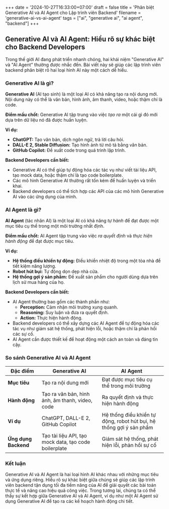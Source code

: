 +++
date = '2024-10-27T16:33:00+07:00'
draft = false
title = 'Phân biệt Generative AI và AI Agent cho Lập trình viên Backend'
filename = 'generative-ai-vs-ai-agent'
tags = ["ai", "generative ai", "ai agent", "backend"]
+++

## Generative AI và AI Agent: Hiểu rõ sự khác biệt cho Backend Developers

Trong thế giới AI đang phát triển nhanh chóng, hai khái niệm "Generative AI" và "AI Agent" thường được nhắc đến. Bài viết này sẽ giúp các lập trình viên backend phân biệt rõ hai loại hình AI này một cách dễ hiểu.

### Generative AI là gì?

**Generative AI** (AI tạo sinh) là một loại AI có khả năng tạo ra nội dung mới. Nội dung này có thể là văn bản, hình ảnh, âm thanh, video, hoặc thậm chí là code.

**Điểm mấu chốt:** Generative AI tập trung vào việc *tạo ra* một cái gì đó mới dựa trên dữ liệu nó đã được huấn luyện.

**Ví dụ:**

*   **ChatGPT:** Tạo văn bản, dịch ngôn ngữ, trả lời câu hỏi.
*   **DALL-E 2, Stable Diffusion:** Tạo hình ảnh từ mô tả bằng văn bản.
*   **GitHub Copilot:** Đề xuất code trong quá trình lập trình.

**Backend Developers cần biết:**

*   Generative AI có thể giúp tự động hóa các tác vụ như viết tài liệu API, tạo mock data, hoặc thậm chí là tạo code boilerplate.
*   Các mô hình Generative AI thường rất tốn kém để huấn luyện và triển khai.
*   Backend developers có thể tích hợp các API của các mô hình Generative AI vào các ứng dụng của mình.

### AI Agent là gì?

**AI Agent** (tác nhân AI) là một loại AI có khả năng *tự hành* để đạt được một mục tiêu cụ thể trong một môi trường nhất định.

**Điểm mấu chốt:** AI Agent tập trung vào việc *ra quyết định* và *thực hiện hành động* để đạt được mục tiêu.

**Ví dụ:**

*   **Hệ thống điều khiển tự động:** Điều khiển nhiệt độ trong một tòa nhà để tiết kiệm năng lượng.
*   **Robot hút bụi:** Tự động dọn dẹp nhà cửa.
*   **Hệ thống gợi ý sản phẩm:** Đề xuất sản phẩm cho người dùng dựa trên lịch sử mua hàng của họ.

**Backend Developers cần biết:**

*   AI Agent thường bao gồm các thành phần như:
    *   **Perception:** Cảm nhận môi trường xung quanh.
    *   **Reasoning:** Suy luận và đưa ra quyết định.
    *   **Action:** Thực hiện hành động.
*   Backend developers có thể xây dựng các AI Agent để tự động hóa các tác vụ như giám sát hệ thống, phát hiện lỗi, hoặc thậm chí là phản hồi các sự cố.
*   AI Agent cần được thiết kế để hoạt động một cách an toàn và đáng tin cậy.

### So sánh Generative AI và AI Agent

| Đặc điểm        | Generative AI                                     | AI Agent                                           |
| --------------- | ------------------------------------------------- | -------------------------------------------------- |
| **Mục tiêu**    | Tạo ra nội dung mới                             | Đạt được mục tiêu cụ thể trong môi trường        |
| **Hành động**   | Tạo ra văn bản, hình ảnh, âm thanh, video, code | Ra quyết định và thực hiện hành động             |
| **Ví dụ**        | ChatGPT, DALL-E 2, GitHub Copilot                 | Hệ thống điều khiển tự động, robot hút bụi, hệ thống gợi ý sản phẩm |
| **Ứng dụng Backend** | Tạo tài liệu API, tạo mock data, tạo code boilerplate | Giám sát hệ thống, phát hiện lỗi, phản hồi sự cố |

### Kết luận

Generative AI và AI Agent là hai loại hình AI khác nhau với những mục tiêu và ứng dụng riêng. Hiểu rõ sự khác biệt giữa chúng sẽ giúp các lập trình viên backend tận dụng tối đa tiềm năng của AI để giải quyết các bài toán thực tế và nâng cao hiệu quả công việc. Trong tương lai, chúng ta có thể thấy sự kết hợp giữa Generative AI và AI Agent, ví dụ như một AI Agent sử dụng Generative AI để tạo ra các kế hoạch hành động chi tiết.
